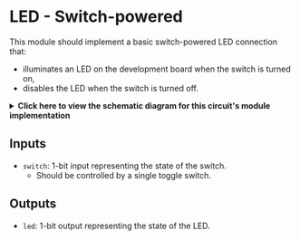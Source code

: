 # LED - Switch-powered

This module should implement a basic switch-powered LED connection that: 

- illuminates an LED on the development board when the switch is turned on, 
- disables the LED when the switch is turned off.

<details>
<summary>
    <b>Click here to view the schematic diagram for this circuit's module implementation</b>
</summary>

<p align="center">
    <br/>
    <img width="600px" src="schematic.png"/>
</p>
</details>

## Inputs

- `switch`: 1-bit input representing the state of the switch.
  - Should be controlled by a single toggle switch.

## Outputs

- `led`: 1-bit output representing the state of the LED.
